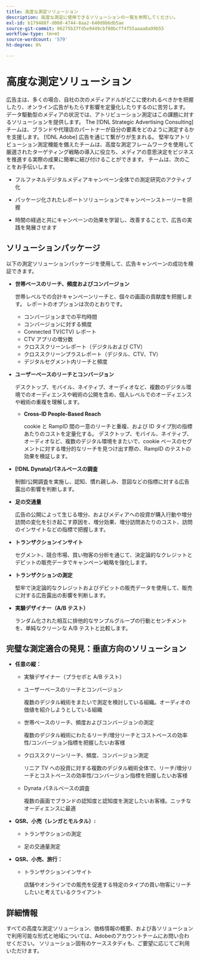 ```yaml
---
title: 高度な測定ソリューション
description: 高度な測定に使用できるソリューションの一覧を参照してください。
exl-id: b179488f-d008-4744-8aa2-640d0b6db5ae
source-git-commit: 06275b37fd5e9449cbf80bcff4f55aaaa8a99b55
workflow-type: tm+mt
source-wordcount: '579'
ht-degree: 0%

---
```


# 高度な測定ソリューション

広告主は、多くの場合、自社の次のメディアドルがどこに使われるべきかを把握したり、オンライン広告がもたらす影響を定量化したりするのに苦労します。 データ駆動型のメディアの状況では、アトリビューション測定はこの課題に対するソリューションを提供します。 The [!DNL Strategic Advertising Consulting] チームは、ブランドや代理店のパートナーが自分の要素をどのように測定するかを支援します。 [!DNL Adobe] 広告を通じて繋がりが生まれる。 堅牢なアトリビューション測定機能を備えたチームは、高度な測定フレームワークを使用して厳選されたターゲティング戦略の導入に役立ち、メディアの意思決定をビジネスを推進する実際の成果に簡単に結び付けることができます。 チームは、次のことをお手伝いします。

* フルファネルデジタルメディアキャンペーン全体での測定研究のアクティブ化

* パッケージ化されたレポートソリューションでキャンペーンストーリーを把握

* 時間の経過と共にキャンペーンの効果を学習し、改善することで、広告の実践を発展させます

## ソリューションパッケージ

以下の測定ソリューションパッケージを使用して、広告キャンペーンの成功を検証できます。

* **世帯ベースのリーチ、頻度およびコンバージョン**

  世帯レベルでの合計キャンペーンリーチと、個々の画面の貢献度を把握します。 レポートのオプションは次のとおりです。

   * コンバージョンまでの平均時間
   * コンバージョンに対する頻度
   * Connected TV(CTV) レポート
   * CTV アプリの増分数
   * クロススクリーンレポート（デジタルおよび CTV）
   * クロススクリーンプラスレポート（デジタル、CTV、TV）
   * デジタルセグメント内リーチと頻度

* **ユーザーベースのリーチとコンバージョン**

  デスクトップ、モバイル、ネイティブ、オーディオなど、複数のデジタル環境でのオーディエンスや戦術の公開を含め、個人レベルでのオーディエンスや戦術の重複を理解します。

   * **Cross-ID People-Based Reach**

     cookie と RampID 間の一意のリーチと重複、および ID タイプ別の指標あたりのコストを定量化する。 デスクトップ、モバイル、ネイティブ、オーディオなど、複数のデジタル環境をまたいで、cookie ベースのセグメントに対する増分的なリーチを見つけ出す際の、RampID のテストの効果を検証します。

* **[!DNL Dynata]パネルベースの調査**

  制御/公開調査を実施し、認知、慣れ親しみ、意図などの指標に対する広告露出の影響を判断します。

* **足の交通量**

  広告の公開によって生じる増分、およびメディアへの投資が購入行動や増分訪問の変化を引き起こす原因を、増分効果、増分訪問あたりのコスト、訪問のインサイトなどの指標で把握します。

* **トランザクションインサイト**

  セグメント、競合市場、買い物客の分析を通じて、決定論的なクレジットとデビットの販売データでキャンペーン戦略を強化します。

* **トランザクションの測定**

  堅牢で決定論的なクレジットおよびデビットの販売データを使用して、販売に対する広告露出の影響を判断します。

* **実験デザイナー（A/B テスト）**

  ランダム化された相互に排他的なサンプルグループの行動とセンチメントを、単純なクリーンな A/B テストと比較します。

## 完璧な測定適合の発見：垂直方向のソリューション

* **任意の縦：**

   * 実験デザイナー（プラセボと A/B テスト）

   * ユーザーベースのリーチとコンバージョン

     複数のデジタル戦術をまたいで測定を検討している組織。オーディオの価値を紹介しようとしている組織

   * 世帯ベースのリーチ、頻度およびコンバージョンの測定

     複数のデジタル戦術にわたるリーチ/増分リーチとコストベースの効率性/コンバージョン指標を把握したいお客様

   * クロススクリーンリーチ、頻度、コンバージョン測定

     リニア TV への投資に対する複数のデジタル戦術全体で、リーチ/増分リーチとコストベースの効率性/コンバージョン指標を把握したいお客様

   * Dynata パネルベースの調査

     複数の画面でブランドの認知度と認知度を測定したいお客様。ニッチなオーディエンスに最適

* **QSR、小売（レンガとモルタル）:**

   * トランザクションの測定

   * 足の交通量測定

* **QSR、小売、旅行：**

   * トランザクションインサイト

     店舗やオンラインでの販売を促進する特定のタイプの買い物客にリーチしたいと考えているクライアント

## 詳細情報

すべての高度な測定ソリューション、価格情報の概要、および各ソリューションで利用可能な形式と地域については、Adobeのアカウントチームにお問い合わせください。 ソリューション固有のケーススタディも、ご要望に応じてご利用いただけます。
